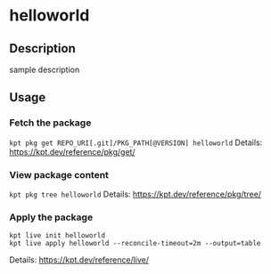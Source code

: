 # helloworld

## Description
sample description

## Usage

### Fetch the package
`kpt pkg get REPO_URI[.git]/PKG_PATH[@VERSION] helloworld`
Details: https://kpt.dev/reference/pkg/get/

### View package content
`kpt pkg tree helloworld`
Details: https://kpt.dev/reference/pkg/tree/

### Apply the package
```
kpt live init helloworld
kpt live apply helloworld --reconcile-timeout=2m --output=table
```
Details: https://kpt.dev/reference/live/
